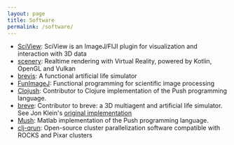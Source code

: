 ```yaml
---
layout: page
title: Software
permalink: /software/
---
```


- [SciView](http://sc.iview.sc): SciView is an ImageJ/FIJI plugin for visualization and interaction with 3D data
- [scenery](http://scenery.graphics): Realtime rendering with Virtual Reality, powered by Kotlin, OpenGL and Vulkan
- [brevis](http://brevis.us): A functional artificial life simulator
- [FunImageJ](https://github.com/kephale/fun.imagej): Functional programming for scientific image processing
- [Clojush](https://github.com/lspector/Clojush): Contributor to Clojure implementation of the Push programming language.
- [breve](https://github.com/kephale/breve): Contributor to breve: a 3D multiagent and artificial life simulator. See Jon Klein's [original implementation](https://github.com/jonklein/breve)
- [Mush](https://github.com/kephale/Mush): Matlab implementation of the Push programming language.
- [clj-qrun](https://github.com/kephale/clj-qrun): Open-source cluster parallelization software compatible with ROCKS and Pixar clusters
